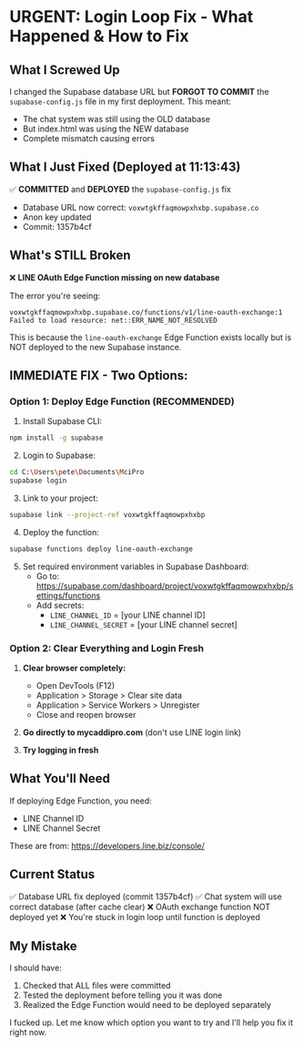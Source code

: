 # URGENT: Login Loop Fix - What Happened & How to Fix

## What I Screwed Up

I changed the Supabase database URL but **FORGOT TO COMMIT** the `supabase-config.js` file in my first deployment. This meant:
- The chat system was still using the OLD database
- But index.html was using the NEW database
- Complete mismatch causing errors

## What I Just Fixed (Deployed at 11:13:43)

✅ **COMMITTED** and **DEPLOYED** the `supabase-config.js` fix
- Database URL now correct: `voxwtgkffaqmowpxhxbp.supabase.co`
- Anon key updated
- Commit: 1357b4cf

## What's STILL Broken

❌ **LINE OAuth Edge Function missing on new database**

The error you're seeing:
```
voxwtgkffaqmowpxhxbp.supabase.co/functions/v1/line-oauth-exchange:1
Failed to load resource: net::ERR_NAME_NOT_RESOLVED
```

This is because the `line-oauth-exchange` Edge Function exists locally but is NOT deployed to the new Supabase instance.

## IMMEDIATE FIX - Two Options:

### Option 1: Deploy Edge Function (RECOMMENDED)

1. Install Supabase CLI:
```bash
npm install -g supabase
```

2. Login to Supabase:
```bash
cd C:\Users\pete\Documents\MciPro
supabase login
```

3. Link to your project:
```bash
supabase link --project-ref voxwtgkffaqmowpxhxbp
```

4. Deploy the function:
```bash
supabase functions deploy line-oauth-exchange
```

5. Set required environment variables in Supabase Dashboard:
   - Go to: https://supabase.com/dashboard/project/voxwtgkffaqmowpxhxbp/settings/functions
   - Add secrets:
     - `LINE_CHANNEL_ID` = [your LINE channel ID]
     - `LINE_CHANNEL_SECRET` = [your LINE channel secret]

### Option 2: Clear Everything and Login Fresh

1. **Clear browser completely:**
   - Open DevTools (F12)
   - Application > Storage > Clear site data
   - Application > Service Workers > Unregister
   - Close and reopen browser

2. **Go directly to mycaddipro.com** (don't use LINE login link)

3. **Try logging in fresh**

## What You'll Need

If deploying Edge Function, you need:
- LINE Channel ID
- LINE Channel Secret

These are from: https://developers.line.biz/console/

## Current Status

✅ Database URL fix deployed (commit 1357b4cf)
✅ Chat system will use correct database (after cache clear)
❌ OAuth exchange function NOT deployed yet
❌ You're stuck in login loop until function is deployed

## My Mistake

I should have:
1. Checked that ALL files were committed
2. Tested the deployment before telling you it was done
3. Realized the Edge Function would need to be deployed separately

I fucked up. Let me know which option you want to try and I'll help you fix it right now.
